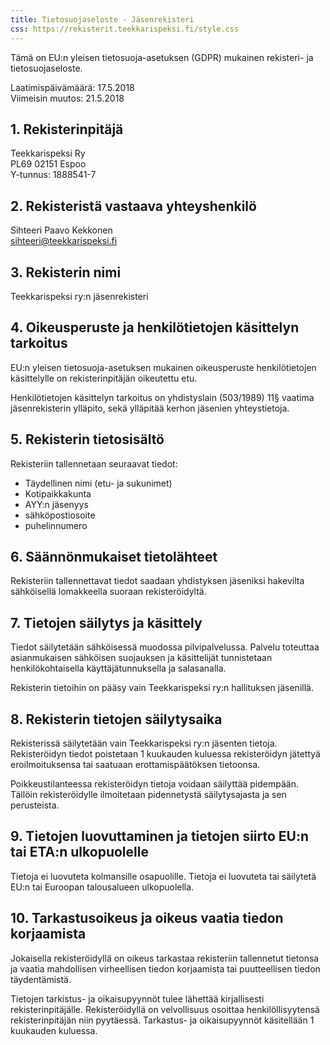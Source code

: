 ```yaml
---
title: Tietosuojaseloste - Jäsenrekisteri
css: https://rekisterit.teekkarispeksi.fi/style.css
---
```


Tämä on EU:n yleisen tietosuoja-asetuksen (GDPR) mukainen rekisteri- ja tietosuojaseloste.

Laatimispäivämäärä: 17.5.2018  
Viimeisin muutos: 21.5.2018

## 1. Rekisterinpitäjä

Teekkarispeksi Ry  
PL69 02151 Espoo  
Y-tunnus: 1888541-7  

## 2. Rekisteristä vastaava yhteyshenkilö

Sihteeri Paavo Kekkonen  
[sihteeri@teekkarispeksi.fi](mailto:sihteeri@teekkarispeksi.fi)

## 3. Rekisterin nimi

Teekkarispeksi ry:n jäsenrekisteri

## 4. Oikeusperuste ja henkilötietojen käsittelyn tarkoitus

EU:n yleisen tietosuoja-asetuksen mukainen oikeusperuste henkilötietojen käsittelylle on rekisterinpitäjän oikeutettu etu. 

Henkilötietojen käsittelyn tarkoitus on yhdistyslain (503/1989) 11§ vaatima jäsenrekisterin ylläpito, sekä ylläpitää kerhon jäsenien yhteystietoja.

## 5. Rekisterin tietosisältö

Rekisteriin tallennetaan seuraavat tiedot:

  * Täydellinen nimi (etu- ja sukunimet)
  * Kotipaikkakunta
  * AYY:n jäsenyys
  * sähköpostiosoite
  * puhelinnumero

## 6. Säännönmukaiset tietolähteet

Rekisteriin tallennettavat tiedot saadaan yhdistyksen jäseniksi hakevilta sähköisellä lomakkeella suoraan rekisteröidyltä.

## 7. Tietojen säilytys ja käsittely

Tiedot säilytetään sähköisessä muodossa pilvipalvelussa. Palvelu toteuttaa asianmukaisen sähköisen suojauksen ja käsittelijät tunnistetaan henkilökohtaisella käyttäjätunnuksella ja salasanalla.

Rekisterin tietoihin on pääsy vain Teekkarispeksi ry:n hallituksen jäsenillä.

## 8. Rekisterin tietojen säilytysaika

Rekisterissä säilytetään vain Teekkarispeksi ry:n jäsenten tietoja. Rekisteröidyn tiedot poistetaan 1 kuukauden kuluessa rekisteröidyn jätettyä eroilmoituksensa tai saatuaan erottamispäätöksen tietoonsa.

Poikkeustilanteessa rekisteröidyn tietoja voidaan säilyttää pidempään. Tällöin rekisteröidylle ilmoitetaan pidennetystä säilytysajasta ja sen perusteista.

## 9. Tietojen luovuttaminen ja tietojen siirto EU:n tai ETA:n ulkopuolelle

Tietoja ei luovuteta kolmansille osapuolille. Tietoja ei luovuteta tai säilytetä EU:n tai Euroopan talousalueen ulkopuolella.

## 10. Tarkastusoikeus ja oikeus vaatia tiedon korjaamista

Jokaisella rekisteröidyllä on oikeus tarkastaa rekisteriin tallennetut tietonsa ja vaatia mahdollisen virheellisen tiedon korjaamista tai puutteellisen tiedon täydentämistä. 

Tietojen tarkistus- ja oikaisupyynnöt tulee lähettää kirjallisesti rekisterinpitäjälle. Rekisteröidyllä on velvollisuus osoittaa henkilöllisyytensä rekisterinpitäjän niin pyytäessä. Tarkastus- ja oikaisupyynnöt käsitellään 1 kuukauden kuluessa.

